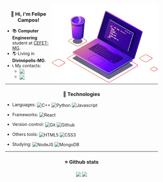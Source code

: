 <img src="./img/computer-illustration.png" min-width="350px" max-width="350px" width="350px" align="right">

<h3 align="center"> 👋 Hi, i'm Felipe Campos! </h3>

<ul align="left">
  <li>📚 <strong>Computer Engineering</strong> student at <a href="https://www.cefetmg.br">CEFET-MG</a>.</li>
  <li>🌎 Living in <strong>Divinópolis-MG</strong>.</li>
  <li>
    📞 My contacts:
    <ul>
      <li><a href="https://www.linkedin.com/in/fco3lho" target="_blank"><img align="center" src="https://img.shields.io/badge/LinkedIn-0077B5?style=for-the-badge&logo=linkedin&logoColor=white"/></a></li>
      <li><a href="mailto:felipecampos50123@gmail.com" target="_blank"><img align="center" src="https://img.shields.io/badge/Gmail-D14836?style=for-the-badge&logo=gmail&logoColor=white"/></a></li>
    </ul>
  </li>
</ul>


---


<h3 align="center">🔧 Technologies</h3>

- Languages: <img align="center" height="30rem" src="https://img.shields.io/badge/C%2B%2B-00599C?style=for-the-badge&logo=c%2B%2B&logoColor=white" alt="C++"/> <img align="center" height="30rem" src="https://img.shields.io/badge/Python-FFD43B?style=for-the-badge&logo=python&logoColor=blue" alt="Python"/> <img align="center" height="30rem" src="https://img.shields.io/badge/JavaScript-323330?style=for-the-badge&logo=javascript&logoColor=F7DF1E" alt="Javascript"/>

- Frameworks: <img align="center" height="30rem" src="https://img.shields.io/badge/React-20232A?style=for-the-badge&logo=react&logoColor=61DAFB" alt="React"/>

- Version control: <img align="center" height="30rem" src="https://img.shields.io/badge/GIT-E44C30?style=for-the-badge&logo=git&logoColor=white" alt="Git"/> <img align="center" height="30rem" src="https://img.shields.io/badge/GitHub-100000?style=for-the-badge&logo=github&logoColor=white" alt="Github"/>

- Others tools: <img align="center" height="30rem" src="https://img.shields.io/badge/HTML5-E34F26?style=for-the-badge&logo=html5&logoColor=white" alt="HTML5"/> <img align="center" height="30rem" src="https://img.shields.io/badge/CSS3-1572B6?style=for-the-badge&logo=css3&logoColor=white" alt="CSS3"/>

- Studying: <img align="center" height="30rem" src="https://img.shields.io/badge/Node.js-339933?style=for-the-badge&logo=nodedotjs&logoColor=white" alt="NodeJS"/> <img align="center" height="30rem" src="https://img.shields.io/badge/MongoDB-4EA94B?style=for-the-badge&logo=mongodb&logoColor=white" alt="MongoDB"/>


---          


<h3 align="center">⭐ Github stats</h3> 

<div align="center">
  <img height="180em" src="https://github-readme-stats.vercel.app/api/top-langs/?username=fco3lho&layout=compact&langs_count=6&theme=prussian&hide_border=true"/>
  <img height="180em" src="https://github-readme-stats.vercel.app/api?username=fco3lho&show_icons=true&include_all_commits=true&theme=prussian&hide_border=true"/>
</div>
